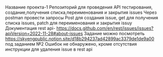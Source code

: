 Название проекта-1
Репозиторий для проведения API тестирования, создание,получения списка,переименования и закрытия issues
Через postman провести запросы Post для создания issue, get для получения списка issues, patch для переименования и закрытия issuу
Документация rest api- https://docs.github.com/en/rest/issues/issues?apiVersion=2022-11-28#about-issues
Задание можно посмотреть https://skyengpublic.notion.site/d18b294237ad42899ac3379de1de9a00 под заданием №2
Ошибок не обнаружено, кроме отсутствия инструкции для удаления issue в rest api